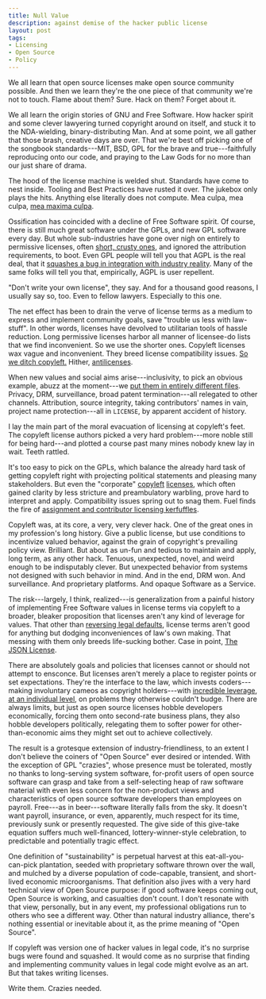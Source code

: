 ```yaml
---
title: Null Value
description: against demise of the hacker public license
layout: post
tags:
- Licensing
- Open Source
- Policy
---
```


We all learn that open source licenses make open source community possible.  And then we learn they're the one piece of that community we're not to touch.  Flame about them?  Sure.  Hack on them?  Forget about it.

We all learn the origin stories of GNU and Free Software.  How hacker spirit and some clever lawyering turned copyright around on itself, and stuck it to the NDA-wielding, binary-distributing Man.  And at some point, we all gather that those brash, creative days are over.  That we're best off picking one of the songbook standards---MIT, BSD, GPL for the brave and true---faithfully reproducing onto our code, and praying to the Law Gods for no more than our just share of drama.

The hood of the license machine is welded shut.  Standards have come to nest inside.  Tooling and Best Practices have rusted it over.  The jukebox only plays the hits.  Anything else literally does not compute.  Mea culpa, mea culpa, [mea maxima culpa](https://github.com/npm/npm/releases/tag/v2.10.0).

Ossification has coincided with a decline of Free Software spirit.  Of course, there is still much great software under the GPLs, and new GPL software every day.  But whole sub-industries have gone over nigh on entirely to permissive licenses, often [short, crusty ones](https://writing.kemitchell.com/2016/09/21/MIT-License-Line-by-Line), and ignored the attribution requirements, to boot.  Even GPL people will tell you that AGPL is the real deal, that it [squashes a bug in integration with industry reality](https://www.gnu.org/licenses/why-affero-gpl).  Many of the same folks will tell you that, empirically, AGPL is user repellent.

"Don't write your own license", they say.  And for a thousand good reasons, I usually say so, too.  Even to fellow lawyers.  Especially to this one.

The net effect has been to drain the verve of license terms as a medium to express and implement community goals, save "trouble us less with law-stuff".  In other words, licenses have devolved to utilitarian tools of hassle reduction.  Long permissive licenses harbor all manner of licensee-do lists that we find inconvenient.  So we use the shorter ones.  Copyleft licenses wax vague and inconvenient.  They breed license compatibility issues.  [So we ditch copyleft.](https://www.youtube.com/watch?time_continue=529&v=exhk6sS5_0I)  Hither, [antilicenses](http://www.wtfpl.net/).

When new values and social aims arise---inclusivity, to pick an obvious example, abuzz at the moment---we [put them in entirely different files](https://www.contributor-covenant.org/).  Privacy, DRM, surveillance, broad patent termination---all relegated to other channels.  Attribution, source integrity, taking contributors' names in vain, project name protection---all in `LICENSE`, by apparent accident of history.

I lay the main part of the moral evacuation of licensing at copyleft's feet.  The copyleft license authors picked a very hard problem---more noble still for being hard---and plotted a course past many mines nobody knew lay in wait.  Teeth rattled.

It's too easy to pick on the GPLs, which balance the already hard task of getting copyleft right with projecting political statements and pleasing many stakeholders.  But even the "corporate" [copyleft](https://www.mozilla.org/en-US/MPL/2.0/) [licenses](https://www.eclipse.org/legal/epl-v10.html), which often gained clarity by less stricture and preambulatory warbling, prove hard to interpret and apply.  Compatibility issues spring out to snag them.  Fuel finds the fire of [assignment and contributor licensing kerfuffles](https://www.gnu.org/licenses/why-assign.en.html).

Copyleft was, at its core, a very, very clever hack.  One of the great ones in my profession's long history.  Give a public license, but use conditions to incentivize valued behavior, against the grain of copyright's prevailing policy view.  Brilliant.  But about as un-fun and tedious to maintain and apply, long term, as any other hack.  Tenuous, unexpected, novel, and weird enough to be indisputably clever.  But unexpected behavior from systems not designed with such behavior in mind.  And in the end, DRM won.  And surveillance.  And proprietary platforms.  And opaque Software as a Service.

The risk---largely, I think, realized---is generalization from a painful history of implementing Free Software values in license terms via copyleft to a broader, bleaker proposition that licenses aren't any kind of leverage for values.  That other than [reversing legal defaults](https://oss.kemitchell.com/), license terms aren't good for anything but dodging inconveniences of law's own making.  That messing with them only breeds life-sucking bother.  Case in point, [The JSON License](http://www.json.org/license.html).

There are absolutely goals and policies that licenses cannot or should not attempt to ensconce.  But licenses aren't merely a place to register points or set expectations.   They're the interface to the law, which invests coders---making involuntary cameos as copyright holders---with [incredible leverage](https://www.gpo.gov/fdsys/pkg/USCODE-2010-title17/html/USCODE-2010-title17-chap5-sec504.htm), [at an individual level](https://www.gpo.gov/fdsys/granule/USCODE-2001-title17/USCODE-2001-title17-chap2-sec201), on problems they otherwise couldn't budge.  There are always limits, but just as open source licenses hobble developers economically, forcing them onto second-rate business plans, they also hobble developers politically, relegating them to softer power for other-than-economic aims they might set out to achieve collectively.

The result is a grotesque extension of industry-friendliness, to an extent I don't believe the coiners of "Open Source" ever desired or intended.  With the exception of GPL "crazies", whose presence must be tolerated, mostly no thanks to long-serving system software, for-profit users of open source software can grasp and take from a self-selecting heap of raw software material with even less concern for the non-product views and characteristics of open source software developers than employees on payroll.  Free---as in beer---software literally falls from the sky.  It doesn't want payroll, insurance, or even, apparently, much respect for its time, previously sunk or presently requested.  The give side of this give-take equation suffers much well-financed, lottery-winner-style celebration, to predictable and potentially tragic effect.

One definition of "sustainability" is perpetual harvest at this eat-all-you-can-pick plantation, seeded with proprietary software thrown over the wall, and mulched by a diverse population of code-capable, transient, and short-lived economic microorganisms.  That definition also jives with a very hard technical view of Open Source purpose: if good software keeps coming out, Open Source is working, and casualties don't count.  I don't resonate with that view, personally, but in any event, my professional obligations run to others who see a different way.  Other than natural industry alliance, there's nothing essential or inevitable about it, as the prime meaning of "Open Source".

If copyleft was version one of hacker values in legal code, it's no surprise bugs were found and squashed.  It would come as no surprise that finding and implementing community values in legal code might evolve as an art.  But that takes writing licenses.

Write them.  Crazies needed.
